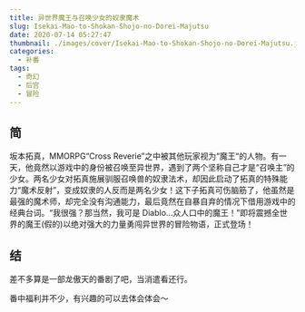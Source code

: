 ```yaml
---
title: 异世界魔王与召唤少女的奴隶魔术
slug: Isekai-Mao-to-Shokan-Shojo-no-Dorei-Majutsu
date: 2020-07-14 05:27:47
thumbnail: ./images/cover/Isekai-Mao-to-Shokan-Shojo-no-Dorei-Majutsu.jpg
categories:
  - 补番
tags:
  - 奇幻
  - 后宫
  - 冒险
---
```


## 简

坂本拓真，MMORPG“Cross Reverie”之中被其他玩家视为“魔王“的人物。有一天，他竟然以游戏中的身份被召唤至异世界，遇到了两个坚称自己才是“召唤主”的少女。两名少女对拓真施展驯服召唤兽的奴隶法术，却因此启动了拓真的特殊能力“魔术反射”，变成奴隶的人反而是两名少女！这下子拓真可伤脑筋了，他虽然是最强的魔术师，却完全没有沟通能力，最后竟然在自暴自弃的情况下借用游戏中的经典台词。“我很强？那当然，我可是 Diablo…众人口中的魔王！”即将震撼全世界的魔王(假的)以绝对强大的力量勇闯异世界的冒险物语，正式登场！

## 结

差不多算是一部龙傲天的番剧了吧，当消遣看还行。

番中福利并不少，有兴趣的可以去体会体会～
